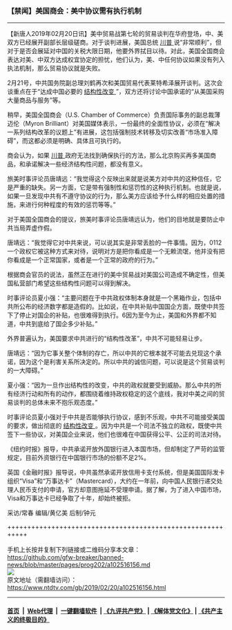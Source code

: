 ### 【禁闻】美国商会：美中协议需有执行机制
------------------------

<div class="post_content">
 <p>
  【新唐人2019年02月20日讯】美中贸易战第七轮的贸易谈判在华府登场，中、美双方已经展开副部长层级磋商。对于谈判进展，美国总统
  <a href="https://www.ntdtv.com/gb/川普.htm">
   川普
  </a>
  说“非常顺利”，但对于是否会展延对中国的关税大限日期，他要外界拭目以待。对此，美国全国商会表达对美、中双方达成权宜协定的担忧，他们认为，美、中任何协议如果没有列入执法机制，那么贸易协议就是失败。
 </p>
 <p>
  2月21号，中共国务院副总理刘鹤再次和美国贸易代表莱特希泽展开谈判。这次会谈重点在于“达成中国必要的
  <a href="https://www.ntdtv.com/gb/结构性改变.htm">
   结构性改变
  </a>
  ”，双方还将讨论中国承诺的“从美国采购大量商品与服务”等。
 </p>
 <p>
  稍早，美国全国商会（U.S. Chamber of Commerce）负责国际事务的副总裁薄迈伦（Myron Brilliant）对美国媒体表示，一份最终的全面性协议，必须在“解决一系列结构改革的议题上”有进展，这包括强制技术转移及切实改善“市场准入障碍”，而这都必须是明确、具体且可执行的。
 </p>
 <p>
  商会认为，如果
  <a href="https://www.ntdtv.com/gb/川普.htm">
   川普
  </a>
  政府无法找到确保执行的方法，那么北京购买再多美国商品，和承诺解决一些经济结构性问题，都没有意义。
 </p>
 <p>
  旅美时事评论员唐靖远：“我觉得这个反映出来就是说美方对中共的这种信任，它是严重的缺失。另一方面，它是带有强制性和惩罚性的这种执行机制。也就是说，如果一旦发现中共有不遵守协议的行为，那么美方应该给予什么样的相应处置的措施，来进行何种程度的有效的惩罚等等。”
 </p>
 <p>
  对于美国全国商会的提议，旅美时事评论员唐靖远认为，他们的目地就是要防止中共当局弄虚作假。
 </p>
 <p>
  唐靖远：“我觉得它对中共来说，可以说其实是非常丢脸的一件事情。因为，0112一个政权它被这种方式来对待，说明对方是把你看成是一个无赖流氓，他并没有把你看成是一个正常国家，或者是一个正常的政府的行为。”
 </p>
 <p>
  根据商会官员的说法，虽然正在进行的美中贸易战对美国公司造成不确定性，但美国私营部门希望这些结构性问题可以得到解决。
 </p>
 <p>
  时事评论员夏小强：“主要问题在于中共政权体制本身就是一个黑箱作业，包括中共所公布的经济数字都是造假的。比如说，在中共补贴中国国企方面，既使中共签下了停止对国企的补贴，也很难得到执行。6因为至今为止，美国和外界都不知道，中共到底给了国企多少补贴。”
 </p>
 <p>
  外界普遍认为，美国要求中共进行的“结构性改革”，中共不可能轻易让步。
 </p>
 <p>
  唐靖远：“因为它事关整个体制的存亡，所以中共的它根本就不可能去兑现这个承诺，因为这个是利害关系所决定的。所以中共的诚信问题，可以说是这个贸易谈判的一大障碍。”
 </p>
 <p>
  夏小强：“因为一旦作出结构性的改变，中共的政权就要受到威胁。那么中共的所有经济行动和所有的动作，都围绕着维持政权稳定的这个底线，我对中美之间的贸易谈判的总体未来不抱乐观态度。”
 </p>
 <p>
  时事评论员夏小强对于中共是否能够执行协议，感到不乐观，中共不可能接受美国的要求，做出彻底的
  <a href="https://www.ntdtv.com/gb/结构性改变.htm">
   结构性改变
  </a>
  。因为中共是一个司法不独立的政权，既使中共签下一些协议，对美国企业来说，他们也很难在中国获得公平、公正的司法对待。
 </p>
 <p>
  《纽约时报》报导，中共承诺开放外国银行进入本国市场，但却制定了严苛的监管规定，目前外资银行在中国银行市场的份额不足2%。
 </p>
 <p>
  英国《金融时报》报导说，中共虽然承诺开放信用卡支付系统，但是美国国际发卡组织“Visa”和“万事达卡”（Mastercard），大约在一年前，向中国人民银行递交处理人民币支付的申请，官方却意图拖延不受理申请。据了解，为了进入中国市场，Visa和万事达卡已经争取了十年，却始终被拒。
 </p>
 <p>
  采访/常春 编辑/黄亿美 后制/钟元
 </p>
 <div class="single_ad">
 </div>
</div>

+++++++++++++++++++++++++++++++++++++++++++++++++++++++++++<br/><br/>
手机上长按并复制下列链接或二维码分享本文章：<br/>
https://github.com/gfw-breaker/banned-news/blob/master/pages/prog202/a102516156.md <br/>
<a href='https://github.com/gfw-breaker/banned-news/blob/master/pages/prog202/a102516156.md'><img src='https://github.com/gfw-breaker/banned-news/blob/master/pages/prog202/a102516156.md.png'/></a> <br/>
原文地址（需翻墙访问）：https://www.ntdtv.com/gb/2019/02/20/a102516156.html


------------------------
#### [首页](https://github.com/gfw-breaker/banned-news/blob/master/README.md) &nbsp;|&nbsp; [Web代理](https://github.com/labour-camp/helloworld) &nbsp;|&nbsp; [一键翻墙软件](https://github.com/gfw-breaker/nogfw/blob/master/README.md) &nbsp;| [《九评共产党》](https://github.com/gfw-breaker/9ping.md/blob/master/README.md#九评之一评共产党是什么) | [《解体党文化》](https://github.com/gfw-breaker/jtdwh.md/blob/master/README.md) | [《共产主义的终极目的》](https://github.com/gfw-breaker/gczydzjmd.md/blob/master/README.md)

